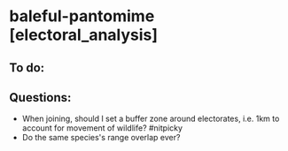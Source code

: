 # baleful-pantomime [electoral_analysis]

## To do:

## Questions:
* When joining, should I set a buffer zone around electorates, i.e. 1km to account for movement of wildlife? #nitpicky
* Do the same species's range overlap ever?